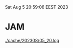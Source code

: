 Sat Aug  5 20:59:06 EEST 2023
# JAM
<a href='./cache/202308/05_20.log'>./cache/202308/05_20.log</a>
